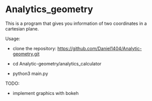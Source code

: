 # Analytics_geometry 

This is a program that gives you information of two coordinates in  a cartesian plane.

Usage:

* clone the repository: https://github.com/Daniel1404/Analytic-geometry.git

* cd Analytic-geometry/analytics_calculator

* python3 main.py

TODO:

* implement graphics with bokeh

